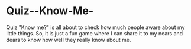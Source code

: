 # Quiz--Know-Me-
Quiz "Know me?" is all about to check how much people aware about my little things. So, it is just a fun game where I can share it to my nears and dears to know how well they really know about me.

